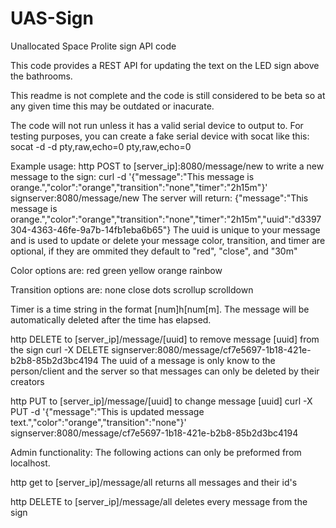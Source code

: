 UAS-Sign
========

Unallocated Space Prolite sign API code

This code provides a REST API for updating the text on the LED sign above the bathrooms.

This readme is not complete and the code is still considered to be beta so at any given time this may be outdated or inacurate.

The code will not run unless it has a valid serial device to output to. For testing purposes, you can create a fake serial device with socat like this:
socat -d -d pty,raw,echo=0 pty,raw,echo=0

Example usage:
http POST to [server_ip]:8080/message/new to write a new message to the sign:
	curl -d '{"message":"This message is orange.","color":"orange","transition":"none","timer":"2h15m"}' signserver:8080/message/new
The server will return:
	{"message":"This message is orange.","color":"orange","transition":"none","timer":"2h15m","uuid":"d3397304-4363-46fe-9a7b-14fb1eba6b65"}
The uuid is unique to your message and is used to update or delete your message
color, transition, and timer are optional, if they are ommited they default to "red", "close", and "30m"

Color options are:
	red
	green
	yellow
	orange
	rainbow

Transition options are:
	none
	close
	dots
	scrollup
	scrolldown
	
Timer is a time string in the format [num]h[num[m]. The message will be automatically deleted after the time has elapsed.

http DELETE to [server_ip]/message/[uuid] to remove message [uuid] from the sign
	curl -X DELETE signserver:8080/message/cf7e5697-1b18-421e-b2b8-85b2d3bc4194
The uuid of a message is only know to the person/client and the server so that messages can only be deleted by their creators

http PUT to [server_ip]/message/[uuid] to change message [uuid]
	curl -X PUT -d '{"message":"This is updated message text.","color":"orange","transition":"none"}' signserver:8080/message/cf7e5697-1b18-421e-b2b8-85b2d3bc4194

Admin functionality:
The following actions can only be preformed from localhost.

http get to [server_ip]/message/all
	returns all messages and their id's

http DELETE to [server_ip]/message/all
	deletes every message from the sign
